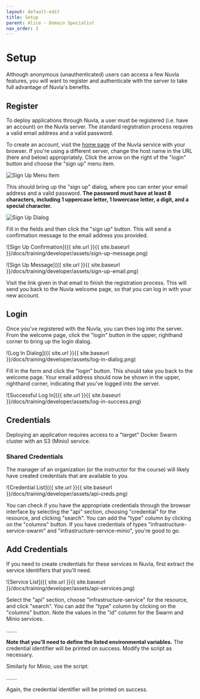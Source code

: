 ```yaml
---
layout: default-edit
title: Setup
parent: Alice - Domain Specialist
nav_order: 2
---
```


Setup
=====

Although anonymous (unauthenticated) users can access a few Nuvla
features, you will want to register and authenticate with the server
to take full advantage of Nuvla's benefits.

## Register

To deploy applications through Nuvla, a user must be registered
(i.e. have an account) on the Nuvla server. The standard registration
process requires a valid email address and a valid password.

To create an account, visit the [home page](https://nuvla.io/) of
the Nuvla service with your browser. If you're using a different
server, change the host name in the URL (here and below)
appropriately. Click the arrow on the right of the "login" button and
choose the "sign up" menu item.

![Sign Up Menu Item](/docs/training/developer/assets/sign-up-menu-item.png)

This should bring up the "sign up" dialog, where you can enter your
email address and a valid password.  **The password must have at least
8 characters, including 1 uppercase letter, 1 lowercase letter, a
digit, and a special character.**

![Sign Up Dialog](/docs/training/developer/assets/sign-up-dialog.png)

Fill in the fields and then click the "sign up" button.  This will
send a confirmation message to the email address you provided.

![Sign Up Confirmation]({{ site.url }}{{ site.baseurl }}/docs/training/developer/assets/sign-up-message.png)

![Sign Up Message]({{ site.url }}{{ site.baseurl }}/docs/training/developer/assets/sign-up-email.png)

Visit the link given in that email to finish the registration process.
This will send you back to the Nuvla welcome page, so that you can log
in with your new account.

## Login

Once you've registered with the Nuvla, you can then log into the
server.  From the welcome page, click the "login" button in the upper,
righthand corner to bring up the login dialog.

![Log In Dialog]({{ site.url }}{{ site.baseurl }}/docs/training/developer/assets/log-in-dialog.png)

Fill in the form and click the "login" button.  This should take you
back to the welcome page. Your email address should now be shown
in the upper, righthand corner, indicating that you've logged into the
server.

![Successful Log In]({{ site.url }}{{ site.baseurl }}/docs/training/developer/assets/log-in-success.png)

## Credentials

Deploying an application requires access to a "target" Docker Swarm
cluster with an S3 (Minio) service.

### Shared Credentials

The manager of an organization (or the instructor for the course) will
likely have created credentials that are available to you.

![Credential List]({{ site.url }}{{ site.baseurl }}/docs/training/developer/assets/api-creds.png)

You can check if you have the appropriate credentials through the
browser interface by selecting the "api" section, choosing
"credential" for the resource, and clicking "search".  You can add the
"type" column by clicking on the "columns" button.  If you have
credentials of types "infrastructure-service-swarm" and
"infrastructure-service-minio", you're good to go.

## Add Credentials

If you need to create credentials for these services in Nuvla, first
extract the service identifiers that you'll need.

![Service List]({{ site.url }}{{ site.baseurl }}/docs/training/developer/assets/api-services.png)

Select the "api" section, choose "infrastructure-service" for the
resource, and click "search".  You can add the "type" column by
clicking on the "columns" button.  Note the values in the "id" column
for the Swarm and Minio services.


.......



**Note that you'll need to define the listed environmental
variables.** The credential identifier will be printed on success.
Modify the script as necessary.

Similarly for Minio, use the script:


.......


Again, the credential identifier will be printed on success.


